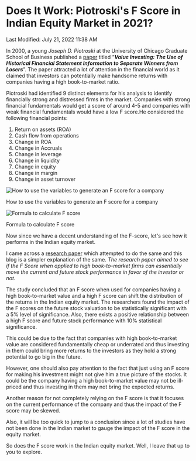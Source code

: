 # Does It Work: Piotroski's F Score in Indian Equity Market in 2021?

Last Modified: July 21, 2022 11:38 AM

In 2000, a young *Joseph D. Piotroski* at the University of Chicago Graduate School of Business published a [paper](https://www.chicagobooth.edu/~/media/FE874EE65F624AAEBD0166B1974FD74D.pdf) titled “***Value Investing: The Use of Historical Financial Statement Information to Separate Winners from Losers***”. The paper attracted a lot of attention in the financial world as it claimed that investors can potentially make handsome returns with companies having a high book-to-market ratio.

Piotroski had identified 9 distinct elements for his analysis to identify financially strong and distressed firms in the market. Companies with strong financial fundamentals would get a score of around 4-5 and companies with weak financial fundamentals would have a low F score.He considered the following financial points:

1. Return on assets (ROA)
2. Cash flow from operations
3. Change in ROA
4. Change in Accruals
5. Change in leverage
6. Change in liquidity
7. Change in equity
8. Change in margin
9. Change in asset turnover

![How to use the variables to generate an F score for a company]([https://raw.githubusercontent.com/akulchhillar/the_quest_of_akul/main/assests/Untitled_2.png])

How to use the variables to generate an F score for a company

![Formula to calculate F score]([Does%20It%20Work%20Piotroski's%20F%20Score%20in%20Indian%20Equity%20%20195f79624b4d49f7b8a0b6558b8af6f1/Untitled%201.png](https://github.com/akulchhillar/the_quest_of_akul/blob/main/assests/Untitled%201_2.png))

Formula to calculate F score

Now since we have a decent understanding of the F-score, let's see how it performs in the Indian equity market.

I came across a [research paper](https://www.researchgate.net/publication/312397957_Effect_of_F_Score_on_Stock_Performance_Evidence_from_Indian_Equity_Market) which attempted to do the same and this blog is a simpler explanation of the same. *The research paper aimed to see if the F Score when applied to high book-to-market firms can essentially move the current and future stock performance in favor of the investor or not.*

The study concluded that an F score when used for companies having a high book-to-market value and a high F score can shift the distribution of the returns in the Indian equity market. The researchers found the impact of the F scores on the future stock valuation to be statistically significant with a 5% level of significance. Also, there exists a positive relationship between a high F score and future stock performance with 10% statistical significance.

This could be due to the fact that companies with high book-to-market value are considered fundamentally cheap or underrated and thus investing in them could bring more returns to the investors as they hold a strong potential to go big in the future.

However, one should also pay attention to the fact that just using an F score for making his investment might not give him a true picture of the stocks. It could be the company having a high book-to-market value may not be ill-priced and thus investing in them may not bring the expected returns.

Another reason for not completely relying on the F score is that it focuses on the current performance of the company and thus the impact of the F score may be skewed.

Also, it will be too quick to jump to a conclusion since a lot of studies have not been done in the Indian market to gauge the impact of the F score in the equity market.

So does the F score work in the Indian equity market. Well, I leave that up to you to explore.
